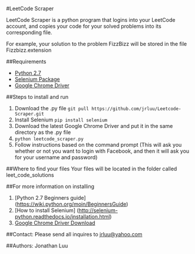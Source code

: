 #LeetCode Scraper

LeetCode Scraper is a python program that logins into your LeetCode account, and copies your code for your solved problems into its corresponding file.

For example, your solution to the problem FizzBizz will be stored in the file Fizzbizz.extension

##Requirements
* [Python 2.7](https://www.python.org/downloads/)
* [Selenium Package](http://selenium-python.readthedocs.io/installation.html)
* [Google Chrome Driver](https://sites.google.com/a/chromium.org/chromedriver/)

##Steps to install and run
1. Download the .py file  ``git pull https://github.com/jrluu/Leetcode-Scraper.git``
2. Install Selenium  ``pip install selenium``
3. Download the latest Google Chrome Driver and put it in the same directory as the .py file
4. ``python leetcode_scraper.py``
5. Follow instructions based on the command prompt
(This will ask you whether or not you want to login with Facebook, and then it will ask you for your username and password)

##Where to find your files
Your files will be located in the folder called leet\_code\_solutions

##For more information on installing
1. [Python 2.7 Beginners guide] (https://wiki.python.org/moin/BeginnersGuide)
2. [How to install Selenium] (http://selenium-python.readthedocs.io/installation.html)
3. [Google Chrome Driver Download](https://sites.google.com/a/chromium.org/chromedriver/)

##Contact:
Please send all inquires to jrluu@yahoo.com

##Authors:
Jonathan Luu
